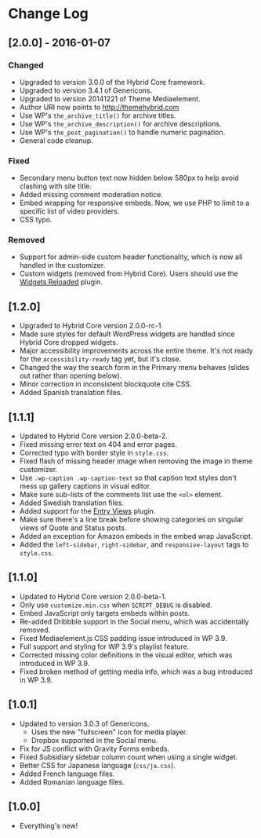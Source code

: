 # Change Log

## [2.0.0] - 2016-01-07

### Changed

* Upgraded to version 3.0.0 of the Hybrid Core framework.
* Upgraded to version 3.4.1 of Genericons.
* Upgraded to version 20141221 of Theme Mediaelement.
* Author URI now points to http://themehybrid.com
* Use WP's `the_archive_title()` for archive titles.
* Use WP's `the_archive_description()` for archive descriptions.
* Use WP's `the_post_pagination()` to handle numeric pagination.
* General code cleanup.

### Fixed

* Secondary menu button text now hidden below 580px to help avoid clashing with site title.
* Added missing comment moderation notice.
* Embed wrapping for responsive embeds.  Now, we use PHP to limit to a specific list of video providers.
* CSS typo.

### Removed

* Support for admin-side custom header functionality, which is now all handled in the customizer.
* Custom widgets (removed from Hybrid Core). Users should use the [Widgets Reloaded](http://themehybrid.com/plugns/widgets-reloaded) plugin.

## [1.2.0]

* Upgraded to Hybrid Core version 2.0.0-rc-1.
* Made sure styles for default WordPress widgets are handled since Hybrid Core dropped widgets.
* Major accessibility improvements across the entire theme. It's not ready for the `accessibility-ready` tag yet, but it's close.
* Changed the way the search form in the Primary menu behaves (slides out rather than opening below).
* Minor correction in inconsistent blockquote cite CSS.
* Added Spanish translation files.

## [1.1.1]

* Updated to Hybrid Core version 2.0.0-beta-2.
* Fixed missing error text on 404 and error pages.
* Corrected typo with border style in `style.css`.
* Fixed flash of missing header image when removing the image in theme customizer.
* Use `.wp-caption .wp-caption-text` so that caption text styles don't mess up gallery captions in visual editor.
* Make sure sub-lists of the comments list use the `<ol>` element.
* Added Swedish translation files.
* Added support for the [Entry Views](http://wordpress.org/plugins/entry-views) plugin.
* Make sure there's a line break before showing categories on singular views of Quote and Status posts.
* Added an exception for Amazon embeds in the embed wrap JavaScript.
* Added the `left-sidebar`, `right-sidebar`, and `responsive-layout` tags to `style.css`.

## [1.1.0]

* Updated to Hybrid Core version 2.0.0-beta-1.
* Only use `customize.min.css` when `SCRIPT_DEBUG` is disabled.
* Embed JavaScript only targets embeds within posts.
* Re-added Dribbble support in the Social menu, which was accidentally removed.
* Fixed Mediaelement.js CSS padding issue introduced in WP 3.9.
* Full support and styling for WP 3.9's playlist feature.
* Corrected missing color definitions in the visual editor, which was introduced in WP 3.9.
* Fixed broken method of getting media info, which was a bug introduced in WP 3.9.

## [1.0.1]

* Updated to version 3.0.3 of Genericons.
	* Uses the new "fullscreen" icon for media player.
	* Dropbox supported in the Social menu.
* Fix for JS conflict with Gravity Forms embeds.
* Fixed Subsidiary sidebar column count when using a single widget.
* Better CSS for Japanese language (`css/ja.css`).
* Added French language files.
* Added Romanian language files.

## [1.0.0]

* Everything's new!
